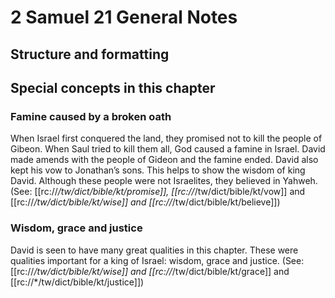 # 2 Samuel 21 General Notes
## Structure and formatting

## Special concepts in this chapter

### Famine caused by a broken oath
When Israel first conquered the land, they promised not to kill the people of Gibeon. When Saul tried to kill them all, God caused a famine in Israel. David made amends with the people of Gideon and the famine ended. David also kept his vow to Jonathan’s sons. This helps to show the wisdom of king David. Although these people were not Israelites, they believed in Yahweh. (See: [[rc://*/tw/dict/bible/kt/promise]], [[rc://*/tw/dict/bible/kt/vow]] and [[rc://*/tw/dict/bible/kt/wise]] and [[rc://*/tw/dict/bible/kt/believe]])

### Wisdom, grace and justice
David is seen to have many great qualities in this chapter. These were qualities important for a king of Israel: wisdom, grace and justice. (See: [[rc://*/tw/dict/bible/kt/wise]] and [[rc://*/tw/dict/bible/kt/grace]] and [[rc://*/tw/dict/bible/kt/justice]])
